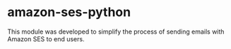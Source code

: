 # amazon-ses-python

This module was developed to simplify the process of sending emails with Amazon SES to end users. 
